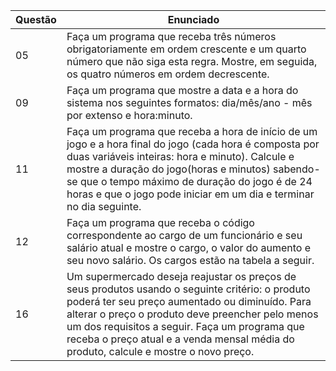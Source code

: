 Questão   | Enunciado
--------- | ------
05 | Faça um programa que receba três números obrigatoriamente em ordem crescente e um quarto número que não siga esta regra. Mostre, em seguida, os quatro números em ordem decrescente.
09 | Faça um programa que mostre a data e a hora do sistema nos seguintes formatos: dia/mês/ano - mês por extenso e hora:minuto.
11 | Faça um programa que receba a hora de início de um jogo e a hora final do jogo (cada hora é composta por duas variáveis inteiras: hora e minuto). Calcule e mostre a duração do jogo(horas e minutos) sabendo-se que o tempo máximo de duração do jogo é de 24 horas e que o jogo pode iniciar em um dia e terminar no dia seguinte.
12 | Faça um programa que receba o código correspondente ao cargo de um funcionário e seu salário atual e mostre o cargo, o valor do aumento e seu novo salário. Os cargos estão na tabela a seguir.
16 | Um supermercado deseja reajustar os preços de seus produtos usando o seguinte critério: o produto poderá ter seu preço aumentado ou diminuído. Para alterar o preço o produto deve preencher pelo menos um dos requisitos a seguir. Faça um programa que receba o preço atual e a venda mensal média do produto, calcule e mostre o novo preço.

